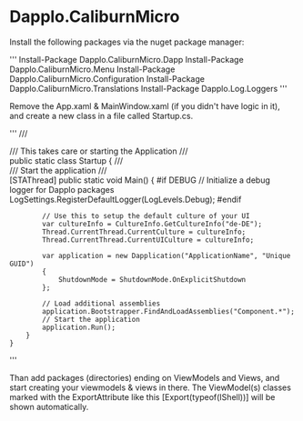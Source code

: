 # Dapplo.CaliburnMicro

Install the following packages via the nuget package manager:

'''
Install-Package Dapplo.CaliburnMicro.Dapp
Install-Package Dapplo.CaliburnMicro.Menu
Install-Package Dapplo.CaliburnMicro.Configuration
Install-Package Dapplo.CaliburnMicro.Translations
Install-Package Dapplo.Log.Loggers
'''

Remove the App.xaml & MainWindow.xaml (if you didn't have logic in it), and create a new class in a file called Startup.cs.

'''
	/// <summary>
    ///     This takes care or starting the Application
    /// </summary>
    public static class Startup
    {
        /// <summary>
        ///     Start the application
        /// </summary>
        [STAThread]
        public static void Main()
        {
#if DEBUG
            // Initialize a debug logger for Dapplo packages
            LogSettings.RegisterDefaultLogger<DebugLogger>(LogLevels.Debug);
#endif

            // Use this to setup the default culture of your UI
            var cultureInfo = CultureInfo.GetCultureInfo("de-DE");
            Thread.CurrentThread.CurrentCulture = cultureInfo;
            Thread.CurrentThread.CurrentUICulture = cultureInfo;

            var application = new Dapplication("ApplicationName", "Unique GUID")
            {
                ShutdownMode = ShutdownMode.OnExplicitShutdown
            };

            // Load additional assemblies
            application.Bootstrapper.FindAndLoadAssemblies("Component.*");
			// Start the application
            application.Run();
        }
    }
'''

Than add packages (directories) ending on ViewModels and Views, and start creating your viewmodels & views in there.
The ViewModel(s) classes marked with the ExportAttribute like this [Export(typeof(IShell))] will be shown automatically.
